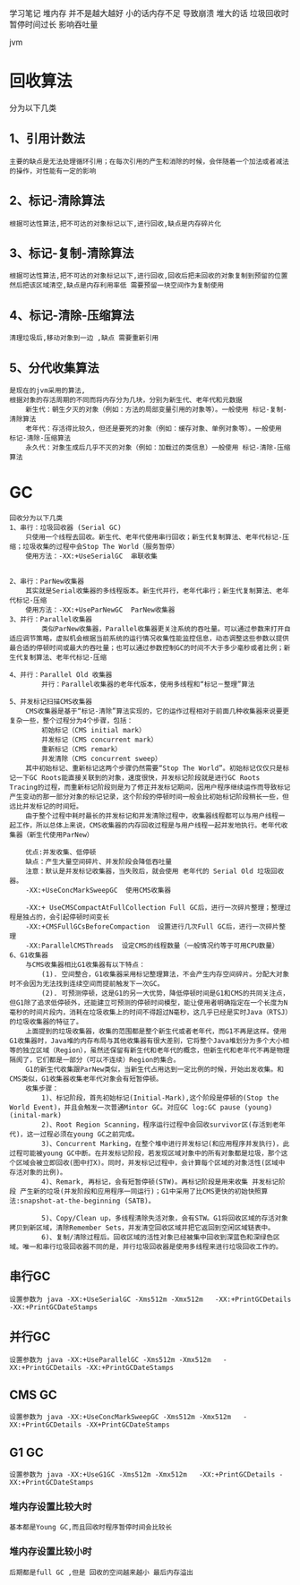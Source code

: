 学习笔记
堆内存 并不是越大越好
 小的话内存不足 导致崩溃
 堆大的话 垃圾回收时暂停时间过长  影响吞吐量



jvm 
# 回收算法  #
分为以下几类
## 1、引用计数法 ##
	主要的缺点是无法处理循环引用；在每次引用的产生和消除的时候，会伴随着一个加法或者减法的操作，对性能有一定的影响
## 2、标记-清除算法 ##
	根据可达性算法,把不可达的对象标记以下,进行回收,缺点是内存碎片化

## 3、标记-复制-清除算法 ##
	根据可达性算法,把不可达的对象标记以下,进行回收,回收后把未回收的对象复制到预留的位置 然后把该区域清空,缺点是内存利用率低 需要预留一块空间作为复制使用


## 4、标记-清除-压缩算法 ##
	清理垃圾后,移动对象到一边 ,缺点 需要重新引用

## 5、分代收集算法 ##
	是现在的jvm采用的算法,
	根据对象的存活周期的不同而将内存分为几块，分别为新生代、老年代和元数据
		新生代：朝生夕灭的对象（例如：方法的局部变量引用的对象等）。一般使用 标记-复制-清除算法
        老年代：存活得比较久，但还是要死的对象（例如：缓存对象、单例对象等）。一般使用 标记-清除-压缩算法
        永久代：对象生成后几乎不灭的对象（例如：加载过的类信息）一般使用 标记-清除-压缩算法
#  GC #
	回收分为以下几类
	1、串行：垃圾回收器 (Serial GC)
		只使用一个线程去回收。新生代、老年代使用串行回收；新生代复制算法、老年代标记-压缩；垃圾收集的过程中会Stop The World（服务暂停）
		使用方法：-XX:+UseSerialGC  串联收集


	2、串行：ParNew收集器
		其实就是Serial收集器的多线程版本。新生代并行，老年代串行；新生代复制算法、老年代标记-压缩
		使用方法：-XX:+UseParNewGC  ParNew收集器
	3、并行：Parallel收集器
			类似ParNew收集器，Parallel收集器更关注系统的吞吐量。可以通过参数来打开自适应调节策略，虚拟机会根据当前系统的运行情况收集性能监控信息，动态调整这些参数以提供最合适的停顿时间或最大的吞吐量；也可以通过参数控制GC的时间不大于多少毫秒或者比例；新生代复制算法、老年代标记-压缩

	4、并行：Parallel Old 收集器
			并行：Parallel收集器的老年代版本，使用多线程和“标记－整理”算法

	5、并发标记扫描CMS收集器
		CMS收集器是基于“标记-清除”算法实现的，它的运作过程相对于前面几种收集器来说要更复杂一些，整个过程分为4个步骤，包括：
			初始标记（CMS initial mark）
			并发标记（CMS concurrent mark）
			重新标记（CMS remark）
			并发清除（CMS concurrent sweep）
		其中初始标记、重新标记这两个步骤仍然需要“Stop The World”。初始标记仅仅只是标记一下GC Roots能直接关联到的对象，速度很快，并发标记阶段就是进行GC Roots Tracing的过程，而重新标记阶段则是为了修正并发标记期间，因用户程序继续运作而导致标记产生变动的那一部分对象的标记记录，这个阶段的停顿时间一般会比初始标记阶段稍长一些，但远比并发标记的时间短。
		由于整个过程中耗时最长的并发标记和并发清除过程中，收集器线程都可以与用户线程一起工作，所以总体上来说，CMS收集器的内存回收过程是与用户线程一起并发地执行。老年代收集器（新生代使用ParNew）

		优点:并发收集、低停顿
		缺点：产生大量空间碎片、并发阶段会降低吞吐量
		注意：默认是并发标记收集器，当失败后，就会使用 老年代的 Serial Old 垃圾回收器。
		-XX:+UseConcMarkSweepGC  使用CMS收集器

		-XX:+ UseCMSCompactAtFullCollection Full GC后，进行一次碎片整理；整理过程是独占的，会引起停顿时间变长
		-XX:+CMSFullGCsBeforeCompaction  设置进行几次Full GC后，进行一次碎片整理
		-XX:ParallelCMSThreads  设定CMS的线程数量（一般情况约等于可用CPU数量） 
	6、G1收集器
		与CMS收集器相比G1收集器有以下特点：
			(1). 空间整合，G1收集器采用标记整理算法，不会产生内存空间碎片。分配大对象时不会因为无法找到连续空间而提前触发下一次GC。
			(2). 可预测停顿，这是G1的另一大优势，降低停顿时间是G1和CMS的共同关注点，但G1除了追求低停顿外，还能建立可预测的停顿时间模型，能让使用者明确指定在一个长度为N毫秒的时间片段内，消耗在垃圾收集上的时间不得超过N毫秒，这几乎已经是实时Java（RTSJ）的垃圾收集器的特征了。
		上面提到的垃圾收集器，收集的范围都是整个新生代或者老年代，而G1不再是这样。使用G1收集器时，Java堆的内存布局与其他收集器有很大差别，它将整个Java堆划分为多个大小相等的独立区域（Region），虽然还保留有新生代和老年代的概念，但新生代和老年代不再是物理隔阂了，它们都是一部分（可以不连续）Region的集合。
		G1的新生代收集跟ParNew类似，当新生代占用达到一定比例的时候，开始出发收集。和CMS类似，G1收集器收集老年代对象会有短暂停顿。
		收集步骤：
			1)、标记阶段，首先初始标记(Initial-Mark),这个阶段是停顿的(Stop the World Event)，并且会触发一次普通Mintor GC。对应GC log:GC pause (young) (inital-mark)
			2)、Root Region Scanning，程序运行过程中会回收survivor区(存活到老年代)，这一过程必须在young GC之前完成。
			3)、Concurrent Marking，在整个堆中进行并发标记(和应用程序并发执行)，此过程可能被young GC中断。在并发标记阶段，若发现区域对象中的所有对象都是垃圾，那个这个区域会被立即回收(图中打X)。同时，并发标记过程中，会计算每个区域的对象活性(区域中存活对象的比例)。
			4)、Remark, 再标记，会有短暂停顿(STW)。再标记阶段是用来收集 并发标记阶段 产生新的垃圾(并发阶段和应用程序一同运行)；G1中采用了比CMS更快的初始快照算法:snapshot-at-the-beginning (SATB)。
		
			5)、Copy/Clean up，多线程清除失活对象，会有STW。G1将回收区域的存活对象拷贝到新区域，清除Remember Sets，并发清空回收区域并把它返回到空闲区域链表中。
			6)、复制/清除过程后。回收区域的活性对象已经被集中回收到深蓝色和深绿色区域。唯一和串行垃圾回收器不同的是，并行垃圾回收器是使用多线程来进行垃圾回收工作的。


## 串行GC   ##

	设置参数为 java -XX:+UseSerialGC -Xms512m -Xmx512m   -XX:+PrintGCDetails -XX:+PrintGCDateStamps 





## 并行GC ##
	设置参数为 java -XX:+UseParallelGC -Xms512m -Xmx512m   -XX:+PrintGCDetails -XX:+PrintGCDateStamps 

 

## CMS GC  ##
	设置参数为 java -XX:+UseConcMarkSweepGC -Xms512m -Xmx512m   -XX:+PrintGCDetails -XX+PrintGCDateStamps

## G1 GC  ##
	设置参数为 java -XX:+UseG1GC -Xms512m -Xmx512m   -XX:+PrintGCDetails -XX:+PrintGCDateStamps  

### 堆内存设置比较大时 ###
	基本都是Young GC,而且回收时程序暂停时间会比较长  


### 堆内存设置比较小时 ###
	后期都是full GC ,但是 回收的空间越来越小 最后内存溢出 





